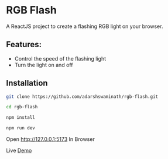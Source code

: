 # RGB Flash

A ReactJS project to create a flashing RGB light on your browser.

## Features:
 - Control the speed of the flashing light
 - Turn the light on and off
## Installation
```bash
git clone https://github.com/adarshswaminath/rgb-flash.git
```
```bash
cd rgb-flash
```
```bash
npm install
```
```bash
npm run dev
```
Open http://127.0.0.1:5173 In Browser 

Live [Demo](https://rgbflash.vercel.app/)